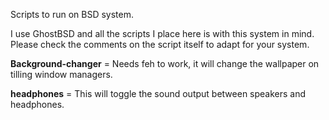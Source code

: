 Scripts to run on BSD system.

I use GhostBSD and all the scripts I place here is with this system in mind. Please check the comments on the script itself to adapt for your system.

**Background-changer** = Needs feh to work, it will change the wallpaper on tilling window managers.

**headphones** = This will toggle the sound output between speakers and headphones.
